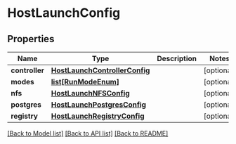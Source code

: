 # HostLaunchConfig

## Properties
Name | Type | Description | Notes
------------ | ------------- | ------------- | -------------
**controller** | [**HostLaunchControllerConfig**](HostLaunchControllerConfig.md) |  | [optional] 
**modes** | [**list[RunModeEnum]**](RunModeEnum.md) |  | [optional] 
**nfs** | [**HostLaunchNFSConfig**](HostLaunchNFSConfig.md) |  | [optional] 
**postgres** | [**HostLaunchPostgresConfig**](HostLaunchPostgresConfig.md) |  | [optional] 
**registry** | [**HostLaunchRegistryConfig**](HostLaunchRegistryConfig.md) |  | [optional] 

[[Back to Model list]](../README.md#documentation-for-models) [[Back to API list]](../README.md#documentation-for-api-endpoints) [[Back to README]](../README.md)


